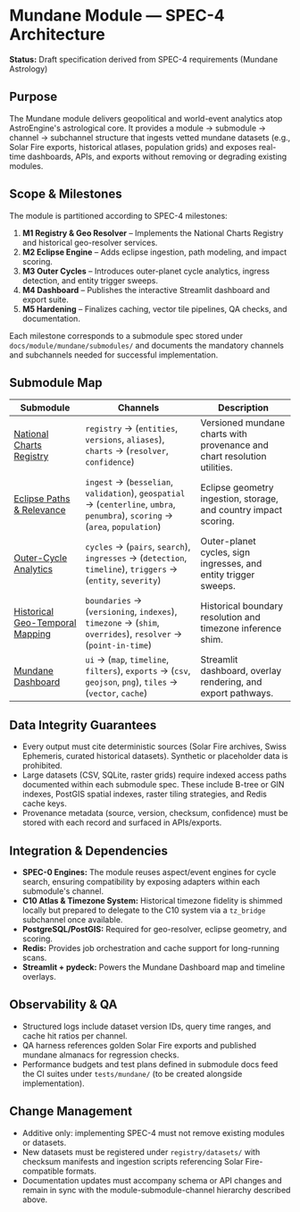 # Mundane Module — SPEC-4 Architecture

**Status:** Draft specification derived from SPEC-4 requirements (Mundane Astrology)

## Purpose

The Mundane module delivers geopolitical and world-event analytics atop AstroEngine's
astrological core. It provides a module → submodule → channel → subchannel structure
that ingests vetted mundane datasets (e.g., Solar Fire exports, historical atlases,
population grids) and exposes real-time dashboards, APIs, and exports without removing
or degrading existing modules.

## Scope & Milestones

The module is partitioned according to SPEC-4 milestones:

1. **M1 Registry & Geo Resolver** – Implements the National Charts Registry and
   historical geo-resolver services.
2. **M2 Eclipse Engine** – Adds eclipse ingestion, path modeling, and impact scoring.
3. **M3 Outer Cycles** – Introduces outer-planet cycle analytics, ingress detection,
   and entity trigger sweeps.
4. **M4 Dashboard** – Publishes the interactive Streamlit dashboard and export suite.
5. **M5 Hardening** – Finalizes caching, vector tile pipelines, QA checks, and
   documentation.

Each milestone corresponds to a submodule spec stored under
`docs/module/mundane/submodules/` and documents the mandatory channels and
subchannels needed for successful implementation.

## Submodule Map

| Submodule | Channels | Description |
|-----------|----------|-------------|
| [National Charts Registry](submodules/national_charts_registry.md) | `registry` → (`entities`, `versions`, `aliases`), `charts` → (`resolver`, `confidence`) | Versioned mundane charts with provenance and chart resolution utilities. |
| [Eclipse Paths & Relevance](submodules/eclipse_paths_and_relevance.md) | `ingest` → (`besselian`, `validation`), `geospatial` → (`centerline`, `umbra`, `penumbra`), `scoring` → (`area`, `population`) | Eclipse geometry ingestion, storage, and country impact scoring. |
| [Outer-Cycle Analytics](submodules/outer_cycle_analytics.md) | `cycles` → (`pairs`, `search`), `ingresses` → (`detection`, `timeline`), `triggers` → (`entity`, `severity`) | Outer-planet cycles, sign ingresses, and entity trigger sweeps. |
| [Historical Geo-Temporal Mapping](submodules/historical_geo_temporal_mapping.md) | `boundaries` → (`versioning`, `indexes`), `timezone` → (`shim`, `overrides`), `resolver` → (`point-in-time`) | Historical boundary resolution and timezone inference shim. |
| [Mundane Dashboard](submodules/mundane_dashboard.md) | `ui` → (`map`, `timeline`, `filters`), `exports` → (`csv`, `geojson`, `png`), `tiles` → (`vector`, `cache`) | Streamlit dashboard, overlay rendering, and export pathways. |

## Data Integrity Guarantees

* Every output must cite deterministic sources (Solar Fire archives, Swiss Ephemeris,
  curated historical datasets). Synthetic or placeholder data is prohibited.
* Large datasets (CSV, SQLite, raster grids) require indexed access paths documented
  within each submodule spec. These include B-tree or GIN indexes, PostGIS spatial
  indexes, raster tiling strategies, and Redis cache keys.
* Provenance metadata (source, version, checksum, confidence) must be stored with
  each record and surfaced in APIs/exports.

## Integration & Dependencies

* **SPEC-0 Engines:** The module reuses aspect/event engines for cycle search,
  ensuring compatibility by exposing adapters within each submodule's channel.
* **C10 Atlas & Timezone System:** Historical timezone fidelity is shimmed locally
  but prepared to delegate to the C10 system via a `tz_bridge` subchannel once
  available.
* **PostgreSQL/PostGIS:** Required for geo-resolver, eclipse geometry, and scoring.
* **Redis:** Provides job orchestration and cache support for long-running scans.
* **Streamlit + pydeck:** Powers the Mundane Dashboard map and timeline overlays.

## Observability & QA

* Structured logs include dataset version IDs, query time ranges, and cache hit
  ratios per channel.
* QA harness references golden Solar Fire exports and published mundane almanacs
  for regression checks.
* Performance budgets and test plans defined in submodule docs feed the CI suites
  under `tests/mundane/` (to be created alongside implementation).

## Change Management

* Additive only: implementing SPEC-4 must not remove existing modules or datasets.
* New datasets must be registered under `registry/datasets/` with checksum manifests
  and ingestion scripts referencing Solar Fire-compatible formats.
* Documentation updates must accompany schema or API changes and remain in sync with
  the module-submodule-channel hierarchy described above.

